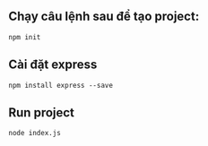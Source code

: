 ## Chạy câu lệnh sau để tạo project:
```
npm init
```

## Cài đặt express 
```
npm install express --save
```

## Run project
```
node index.js
```
